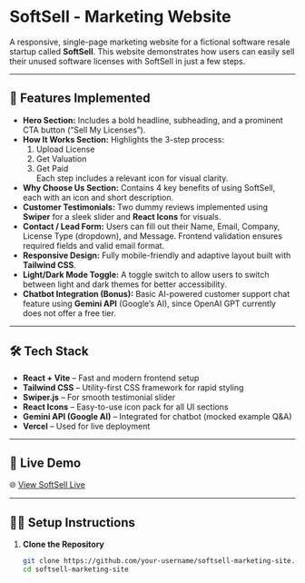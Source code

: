 # SoftSell - Marketing Website

A responsive, single-page marketing website for a fictional software resale startup called **SoftSell**. This website demonstrates how users can easily sell their unused software licenses with SoftSell in just a few steps.

---

## 🚀 Features Implemented

- **Hero Section:** Includes a bold headline, subheading, and a prominent CTA button (“Sell My Licenses”).
- **How It Works Section:** Highlights the 3-step process:
  1. Upload License  
  2. Get Valuation  
  3. Get Paid  
  Each step includes a relevant icon for visual clarity.
- **Why Choose Us Section:** Contains 4 key benefits of using SoftSell, each with an icon and short description.
- **Customer Testimonials:** Two dummy reviews implemented using **Swiper** for a sleek slider and **React Icons** for visuals.
- **Contact / Lead Form:** Users can fill out their Name, Email, Company, License Type (dropdown), and Message. Frontend validation ensures required fields and valid email format.
- **Responsive Design:** Fully mobile-friendly and adaptive layout built with **Tailwind CSS**.
- **Light/Dark Mode Toggle:** A toggle switch to allow users to switch between light and dark themes for better accessibility.
- **Chatbot Integration (Bonus):** Basic AI-powered customer support chat feature using **Gemini API** (Google’s AI), since OpenAI GPT currently does not offer a free tier.

---

## 🛠 Tech Stack

- **React + Vite** – Fast and modern frontend setup
- **Tailwind CSS** – Utility-first CSS framework for rapid styling
- **Swiper.js** – For smooth testimonial slider
- **React Icons** – Easy-to-use icon pack for all UI sections
- **Gemini API (Google AI)** – Integrated for chatbot (mocked example Q&A)
- **Vercel** – Used for live deployment

---

## 🔗 Live Demo

🌐 [View SoftSell Live](#)  


---

## 🧑‍💻 Setup Instructions

1. **Clone the Repository**
   ```bash
   git clone https://github.com/your-username/softsell-marketing-site.git
   cd softsell-marketing-site
